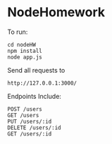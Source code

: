# NodeHomework
To run:
    
    cd nodeHW
    npm install
    node app.js
    
Send all requests to
  
    http://127.0.0.1:3000/
    
Endpoints Include:

    POST /users
    GET /users
    PUT /users/:id
    DELETE /users/:id
    GET /users/:id
    
